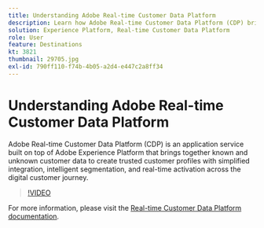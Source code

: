 ```yaml
---
title: Understanding Adobe Real-time Customer Data Platform
description: Learn how Adobe Real-time Customer Data Platform (CDP) brings together known and unknown customer data to create and activate trusted customer profiles.
solution: Experience Platform, Real-time Customer Data Platform
role: User
feature: Destinations
kt: 3821
thumbnail: 29705.jpg
exl-id: 790ff110-f74b-4b05-a2d4-e447c2a8ff34
---
```

# Understanding Adobe Real-time Customer Data Platform

Adobe Real-time Customer Data Platform (CDP) is an application service built on top of Adobe Experience Platform that brings together known and unknown customer data to create trusted customer profiles with simplified integration, intelligent segmentation, and real-time activation across the digital customer journey.

>[!VIDEO](https://video.tv.adobe.com/v/29705?quality=12&learn=on)

For  more information, please visit the [Real-time Customer Data Platform documentation](https://experienceleague.adobe.com/docs/experience-platform/rtcdp/overview.html).
